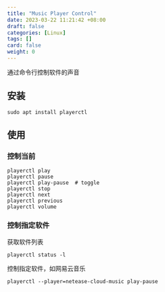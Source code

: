 ```yaml
---
title: "Music Player Control"
date: 2023-03-22 11:21:42 +08:00
draft: false
categories: [Linux]
tags: []
card: false
weight: 0
---
```


通过命令行控制软件的声音

## 安装

```shell
sudo apt install playerctl
```

## 使用

### 控制当前

```shell
playerctl play
playerctl pause
playerctl play-pause  # toggle
playerctl stop
playerctl next
playerctl previous
playerctl volume
```

### 控制指定软件

获取软件列表

```shell
playerctl status -l
```

控制指定软件，如网易云音乐

```shell
playerctl --player=netease-cloud-music play-pause
```


